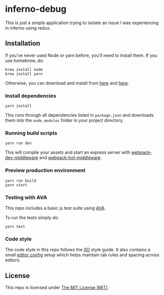 # inferno-debug

This is just a simple application trying to isolate an issue I was experiencing in inferno using redux.

## Installation
If you've never used Node or yarn before, you'll need to install them.
If you use homebrew, do:

```
brew install node
brew install yarn
```

Otherwise, you can download and install from [here](http://nodejs.org/download/) and [here](https://yarnpkg.com/en/docs/install).

### Install dependencies
```
yarn install
```

This runs through all dependencies listed in `package.json` and downloads them into the `node_modules` folder in your project directory.

### Running build scripts
```
yarn run dev
```

This will compile your assets and start an express server with [webpack-dev-middleware](https://github.com/webpack/webpack-dev-middleware) and [webpack-hot-middleware](https://github.com/glenjamin/webpack-hot-middleware).

### Preview production environment
```
yarn run build
yarn start
```

### Testing with AVA
This repo includes a basic js test suite using [AVA](https://github.com/avajs/ava).

To run the tests simply do:
```
yarn test
```

### Code style
The code style in this repo follows the [XO](https://github.com/sindresorhus/xo) style guide. It also contains a small [editor config](http://editorconfig.org/) setup which helps maintain tab rules and spacing across editors.

## License
This repo is licensed under [The MIT License (MIT)](LICENSE).

